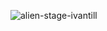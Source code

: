 ![alien-stage-ivantill](https://github.com/user-attachments/assets/c0fac04e-b3a1-463e-af5f-28fb02856796)
